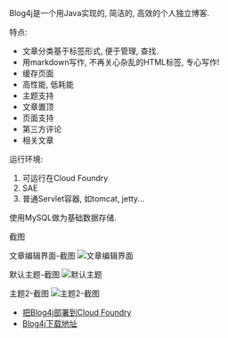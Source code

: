 Blog4j是一个用Java实现的, 简洁的, 高效的个人独立博客.

特点:

 * 文章分类基于标签形式, 便于管理, 查找.
 * 用markdown写作, 不再关心杂乱的HTML标签, 专心写作!
 * 缓存页面
 * 高性能, 低耗能
 * 主题支持
 * 文章置顶
 * 页面支持
 * 第三方评论
 * 相关文章

运行环境:

 1. 可运行在Cloud Foundry
 2. SAE
 3. 普通Servlet容器, 如tomcat, jetty...

使用MySQL做为基础数据存储.

截图

文章编辑界面-截图
![文章编辑界面](http://blog4j.cloudfoundry.com/file/20121213071136432Screenshot20121213151046.png)

默认主题-截图
![默认主题](http://blog4j.cloudfoundry.com/file/20121213071328474main.png)

主题2-截图
![主题2-截图](http://blog4j.cloudfoundry.com/file/20121215050640271simple2.png)

 * [把Blog4j部署到Cloud Foundry][cf]
 * [Blog4j下载地址][war]


  [war]: http://blog4j.cloudfoundry.com/file/20121215050432849blog4j.war
  [cf]: http://blog4j.cloudfoundry.com/post/7